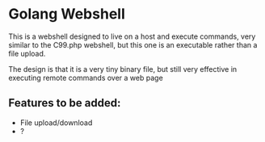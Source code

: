 # Golang Webshell

This is a webshell designed to live on a host and execute commands, very similar to the C99.php webshell, but this one is an executable rather than a file upload.

The design is that it is a very tiny binary file, but still very effective in executing remote commands over a web page

## Features to be added:
* File upload/download
* ?